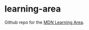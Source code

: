 # learning-area
Github repo for the [MDN Learning Area](https://developer.mozilla.org/en-US/Learn). 
